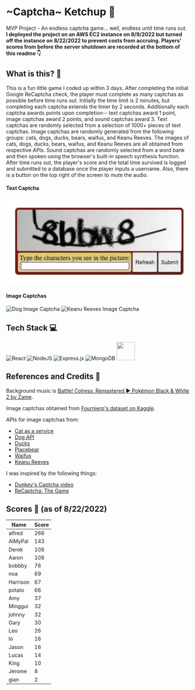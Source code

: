 # ~Captcha~ Ketchup 🍅
MVP Project - An endless captcha game... well, endless until time runs out.  
**I deployed the project on an AWS EC2 instance on 8/9/2022 but turned off the instance on 8/22/2022 to prevent costs from accruing. Players' scores from before the server shutdown are recorded at the bottom of this readme 👇**

## What is this? 🧐
This is a fun little game I coded up within 3 days. After completing the initial Google ReCaptcha check, the player must complete as many captchas as possible before time runs out. Initially the time limit is 2 minutes, but completing each captcha extends the timer by 2 seconds. Additionally each captcha awards points upon completion-- text captchas award 1 point, image captchas award 2 points, and sound captchas award 3. Text captchas are randomly selected from a selection of 1000+ pieces of text captchas. Image captchas are randomly generated from the following groups: cats, dogs, ducks, bears, waifus, and Keanu Reeves. The images of cats, dogs, ducks, bears, waifus, and Keanu Reeves are all obtained from respective APIs. Sound captchas are randomly selected from a word bank and then spoken using the browser's built-in speech synthesis function. After time runs out, the player's score and the total time survived is logged and submitted to a database once the player inputs a username. Also, there is a button on the top right of the screen to mute the audio.

#### Text Captcha
![Text Captcha](https://github.com/Panlord/Ketchup/blob/main/readmeAssets/TextCaptcha.gif)

#### Image Captchas
![Dog Image Captcha](https://github.com/Panlord/Ketchup/blob/main/readmeAssets/ImageCaptcha_Dog.gif?raw=true)
![Keanu Reeves Image Captcha](https://github.com/Panlord/Ketchup/blob/main/readmeAssets/ImageCaptcha_Keanu.gif?raw=true)

## Tech Stack 💻
![React](https://img.shields.io/badge/react-%2320232a.svg?style=for-the-badge&logo=react&logoColor=%2361DAFB)
![NodeJS](https://img.shields.io/badge/node.js-6DA55F?style=for-the-badge&logo=node.js&logoColor=white)
![Express.js](https://img.shields.io/badge/express.js-%23404d59.svg?style=for-the-badge&logo=express&logoColor=%2361DAFB)
![MongoDB](https://img.shields.io/badge/MongoDB-%234ea94b.svg?style=for-the-badge&logo=mongodb&logoColor=white)
<img src="https://user-images.githubusercontent.com/50159219/184975387-b25cab74-273b-461a-9e3d-df44799359f1.png" width=50 height=50 />

## References and Credits 📄
Background music is [Battle! Colress: Remastered ► Pokémon Black & White 2 by Zame](https://www.youtube.com/watch?v=S_IvtZjXpVM).

Image captchas obtained from [Fournierp's dataset on Kaggle](https://www.kaggle.com/datasets/fournierp/captcha-version-2-images).

APIs for image captchas from:
- [Cat as a service](https://cataas.com/#/)
- [Dog API](https://dog.ceo/dog-api/)
- [Ducks](https://random-d.uk/)
- [Placebear](https://placebear.com/)
- [Waifus](https://waifu.pics/docs)
- [Keanu Reeves](https://placekeanu.com/)

I was inspired by the following things:
- [Dunkey's Captcha video](https://www.youtube.com/watch?v=WqnXp6Saa8Y)
- [ReCaptcha: The Game](https://www.newgrounds.com/portal/view/819528)

## Scores 💯 (as of 8/22/2022)
| Name     | Score |
|----------|-------|
| alfred   | 266   |
| AlMyPal  | 143   |
| Derek    | 108   |
| Aaron    | 108   |
| bobbby   | 76    |
| noa      | 69    |
| Harrison | 67    |
| potato   | 66    |
| Amy      | 37    |
| Minggui  | 32    |
| johnny   | 32    |
| Gary     | 30    |
| Leo      | 26    |
| lo       | 16    |
| Jason    | 16    |
| Lucas    | 14    |
| King     | 10    |
| Jerome   | 8     |
| gian     | 2     |
